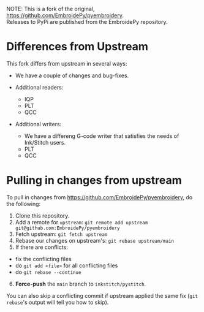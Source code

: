 NOTE: This is a fork of the original, https://github.com/EmbroidePy/pyembroidery.  
Releases to PyPi are published from the EmbroidePy repository.

Differences from Upstream
=========================

This fork differs from upstream in several ways:

* We have a couple of changes and bug-fixes.

* Additional readers:
  * IQP
  * PLT
  * QCC
* Additional writers:
  * We have a differeng G-code writer that satisfies the needs of Ink/Stitch users.
  * PLT
  * QCC

Pulling in changes from upstream
================================

To pull in changes from https://github.com/EmbroidePy/pyembroidery, do the following:

1. Clone this repository.
2. Add a remote for `upstream`: `git remote add upstream git@github.com:EmbroidePy/pyembroidery`
3. Fetch upstream: `git fetch upstream`
4. Rebase our changes on upstream's: `git rebase upstream/main`
5. If there are conflicts:
  * fix the conflicting files
  * do `git add <file>` for all conflicting files
  * do `git rebase --continue`
6. **Force-push** the `main` branch to `inkstitch/pystitch`.

You can also skip a conflicting commit if upstream applied the same fix (`git rebase`'s output will tell you how to skip).
